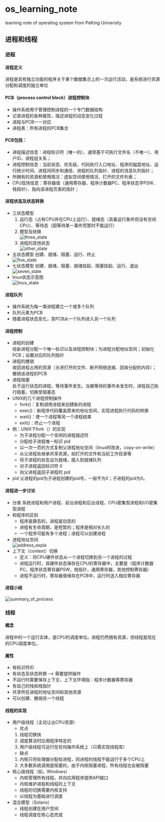 # os_learning_note
learning note of operating system from PeKing University
## 进程和线程
### 进程

#### 进程定义
进程是具有独立功能的程序关于某个数据集合上的一次运行活动，是系统进行资源分配和调度的独立单位<br>
#### PCB（process control block）进程控制块
- 操作系统用于管理控制进程的一个专门数据结构
- 记录进程的各种属性，描述进程的动态变化过程
- 进程与PCB一一对应
- 进程表：所有进程的PCB集合
#### PCB包括：<br>
- 进程描述信息：进程标识符（唯一的）、通常基于可执行文件名（不唯一）、用户ID、进程组关系；
- 进程控制信息：当前状态、优先级、代码执行入口地址、程序的磁盘地址、运行统计时间、进程间同步和通信、进程的队列指针、进程的消息队列指针；
- 所拥有的资源和使用情况：虚拟空间使用情况、打开的文件列表；
- CPU现场信息：寄存器值（通用寄存器、程序计数器PC、程序状态字PSW、栈指针）、指向该进程页表的指针；
#### 进程状态及状态转换<br>
- 三状态模型
    1. 运行态（占有CPU并在CPU上运行）、就绪态（具备运行条件但没有空闲CPU）、等待态（因等待某一事件而暂时不能运行）
    2. 模型及转换<br>
    ![three_state](https://github.com/sjtujw/os_learning_note/raw/master/img/three_state.jpg)
    3. 进程的其他状态<br>
    ![other_state](https://github.com/sjtujw/os_learning_note/raw/master/img/other_state.jpg)
- 五状态模型
    创建、就绪、阻塞、运行、终止<br>
    ![five_state](https://github.com/sjtujw/os_learning_note/raw/master/img/five_state.jpg)
- 七状态模型
    创建、就绪、阻塞、就绪挂起、阻塞挂起、运行、退出<br>
    ![seven_state](https://github.com/sjtujw/os_learning_note/raw/master/img/seven_state.jpg)
- linux状态示意图<br>
![linux_state](https://github.com/sjtujw/os_learning_note/raw/master/img/linux_state.jpg)
#### 进程队列
- 操作系统为每一类进程建立一个或多个队列
- 队列元素为PCB
- 随着进程状态变化，其PCB从一个队列进入另一个队列
#### 进程控制
* 进程的创建<br>
给新进程分配一个唯一标识以及进程控制块；为进程分配地址空间；初始化PCB；设置对应的队列指针
* 进程的撤销<br>
收回进程占用的资源（关闭打开的文件、断开网络连接、回收分配的内存）；撤销该进程的PCB
* 进程阻塞<br>
处于运行状态的进程，等待事件发生。当被等待的事件未发生时，进程自己执行阻塞，切换至阻塞态
* UNIX的几个进程控制操作
    - fork()：复制调用进程来创建新的进程
    - exec()：新程序代码覆盖原来的地址空间，实现进程执行代码的转换
    - wait()：使一个进程等另一个进程结束
    - exit()：终止一个进程
* 例：UNIX下fork（）的实现
    - 为子进程分配一个空闲的进程描述符
    - 分配给子进程唯一标识 pid
    - 以一次一页的方式复制父进程地址空间（linux时改进，copy-on-write）
    - 从父进程处继承共享资源，如打开的文件和当前工作目录等
    - 将子进程的状态设为就绪，插入到就绪队列
    - 对子进程返回标识符 0
    - 向父进程返回子进程的 pid
* pid
    父进程的pid为子进程创建的pid号，一般不为0；子进程的pid为0。
#### 进程进一步讨论
* 分类
    系统进程和用户进程、前台进程和后台进程、CPU密集型进程和I/O密集型进程
* 和程序的区别
    - 程序是静态的，进程是动态的
    - 进程有生命周期，是短暂的；程序是相对长久的
    - 一个程序可能有多个进程；进程可以创建进程
* 进程地址空间<br>
    ![address_expla](https://github.com/sjtujw/os_learning_note/raw/master/img/address_expla.jpg)
* 上下文（context）切换
    - 定义：将CPU硬件状态从一个进程切换到另一个进程的过程
    - 进程运行时，其硬件状态保存在CPU的寄存器中，主要是（程序计数器PC，程序状态寄存器PSW，栈指针，通用寄存器，其他控制寄存器）
    - 进程不运行时，寄存器值保存在PCB中，运行时送入相应寄存器
#### 进程小结
![summary_of_process](https://github.com/sjtujw/os_learning_note/raw/master/img/address_expla.jpg)
### 线程
#### 概念
进程中的一个运行实体，是CPU的调度单位。进程仍然拥有资源，但线程是现在的CPU调度单位。
#### 属性
* 有标识符ID
* 有状态及状态转换 ——> 需要提供操作
* 不运行时需要保存上下文，上下文环境指：程序计数器等寄存器
* 有自己的栈和栈指针
* 共享所在进程的地址空间和其他资源
* 可以创建、撤销另一个线程
#### 线程的实现
* 用户级线程（主动让出CPU资源）
    - 优点
    1. 线程切换快
    2. 调度算法时应用程序特定的
    3. 用户级线程可运行在任何操作系统上（只需实现线程库）
    - 缺点
    1. 内核只将处理器分配给进程，同进程的线程不能运行于多个CPU上
    2. 大多数系统调用是阻塞的，由于内核阻塞进程，所有线程也会被阻塞
* 核心级线程（如，Windows）
    - 内核管理所有线程，并向应用程序提供API接口
    - 内核维护进程和线程的上下文
    - 线程的切换需要内核支持
    - 以线程为基础进行调度
* 混合模型（Solaris）
    - 线程创建在用户空间
    - 线程调度在核心态完成
    



